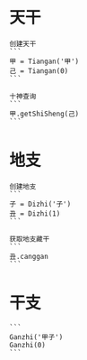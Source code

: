 # 天干
    创建天干
    ```
    甲 = Tiangan('甲')
    己 = Tiangan(0)
    ```

    十神查询
    ```
    甲.getShiSheng(己)
    ```

# 地支
    创建地支
    ```
    子 = Dizhi('子')
    丑 = Dizhi(1)
    ```

    获取地支藏干
    ```
    丑.canggan
    ```


# 干支
    ```
    Ganzhi('甲子')
    Ganzhi(0)
    ```